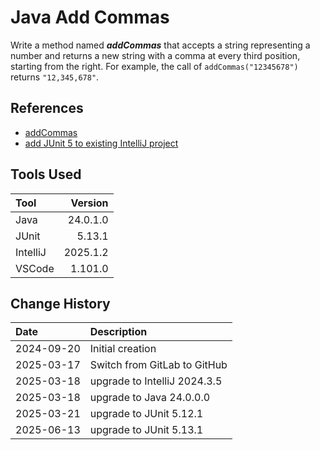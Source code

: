 # Java Add Commas

Write a method named _**addCommas**_ that accepts a string representing a number and returns a new string with a comma
at every third position, starting from the right. For example, the call of ```addCommas("12345678")``` returns
`"12,345,678"`.

## References

* [addCommas](https://codestepbystep.com/r/problem/view/java/strings/addCommas)
* [add JUnit 5 to existing IntelliJ project](https://www.jetbrains.com/help/idea/junit.html#intellij)

## Tools Used

| Tool     |  Version |
|:---------|---------:|
| Java     | 24.0.1.0 |
| JUnit    |   5.13.1 |
| IntelliJ | 2025.1.2 |
| VSCode   |  1.101.0 |

## Change History

| Date       | Description                  |
|:-----------|:-----------------------------|
| 2024-09-20 | Initial creation             |
| 2025-03-17 | Switch from GitLab to GitHub |
| 2025-03-18 | upgrade to IntelliJ 2024.3.5 |
| 2025-03-18 | upgrade to Java 24.0.0.0     |
| 2025-03-21 | upgrade to JUnit 5.12.1      |
| 2025-06-13 | upgrade to JUnit 5.13.1      |